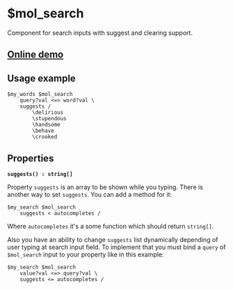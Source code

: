 # $mol_search

Component for search inputs with suggest and clearing support.

## [Online demo](http://eigenmethod.github.io/mol/#demo=mol_search)

## Usage example

```
$my_words $mol_search
	query?val <=> word?val \
	suggests /
		\delirious
		\stupendous
		\handsome
		\behave
		\crooked
```

## Properties

**`suggests() : string[]`**

Property `suggests` is an array to be shown while you typing.
There is another way to set `suggests`. You can add a method for it:
```
$my_search $mol_search
	suggests < autocompletes /
```
Where `autocompletes` it's a some function which should return `string[]`.

Also you have an ability to change `suggests` list dynamically depending of user typing at search input field.
To implement that you must bind a `query` of `$mol_search` input to your property like in this example:

``` 
$my_search $mol_search
	value?val <=> query?val \
	suggests <= autocompletes /
```
